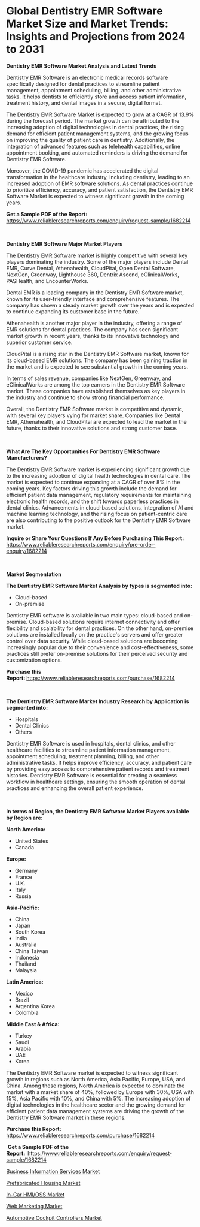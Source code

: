 <p><h1>Global Dentistry EMR Software Market Size and Market Trends: Insights and Projections from 2024 to 2031</h1></p><p><strong>Dentistry EMR Software Market Analysis and Latest Trends</strong></p>
<p><p>Dentistry EMR Software is an electronic medical records software specifically designed for dental practices to streamline patient management, appointment scheduling, billing, and other administrative tasks. It helps dentists to efficiently store and access patient information, treatment history, and dental images in a secure, digital format.</p><p>The Dentistry EMR Software Market is expected to grow at a CAGR of 13.9% during the forecast period. The market growth can be attributed to the increasing adoption of digital technologies in dental practices, the rising demand for efficient patient management systems, and the growing focus on improving the quality of patient care in dentistry. Additionally, the integration of advanced features such as telehealth capabilities, online appointment booking, and automated reminders is driving the demand for Dentistry EMR Software.</p><p>Moreover, the COVID-19 pandemic has accelerated the digital transformation in the healthcare industry, including dentistry, leading to an increased adoption of EMR software solutions. As dental practices continue to prioritize efficiency, accuracy, and patient satisfaction, the Dentistry EMR Software Market is expected to witness significant growth in the coming years.</p></p>
<p><strong>Get a Sample PDF of the Report:&nbsp;</strong> <a href="https://www.reliableresearchreports.com/enquiry/request-sample/1682214">https://www.reliableresearchreports.com/enquiry/request-sample/1682214</a></p>
<p>&nbsp;</p>
<p><strong>Dentistry EMR Software Major Market Players</strong></p>
<p><p>The Dentistry EMR Software market is highly competitive with several key players dominating the industry. Some of the major players include Dental EMR, Curve Dental, Athenahealth, CloudPital, Open Dental Software, NextGen, Greenway, Lighthouse 360, Dentrix Ascend, eClinicalWorks, PASHealth, and EncounterWorks.</p><p>Dental EMR is a leading company in the Dentistry EMR Software market, known for its user-friendly interface and comprehensive features. The company has shown a steady market growth over the years and is expected to continue expanding its customer base in the future.</p><p>Athenahealth is another major player in the industry, offering a range of EMR solutions for dental practices. The company has seen significant market growth in recent years, thanks to its innovative technology and superior customer service.</p><p>CloudPital is a rising star in the Dentistry EMR Software market, known for its cloud-based EMR solutions. The company has been gaining traction in the market and is expected to see substantial growth in the coming years.</p><p>In terms of sales revenue, companies like NextGen, Greenway, and eClinicalWorks are among the top earners in the Dentistry EMR Software market. These companies have established themselves as key players in the industry and continue to show strong financial performance.</p><p>Overall, the Dentistry EMR Software market is competitive and dynamic, with several key players vying for market share. Companies like Dental EMR, Athenahealth, and CloudPital are expected to lead the market in the future, thanks to their innovative solutions and strong customer base.</p></p>
<p>&nbsp;</p>
<p><strong>What Are The Key Opportunities For Dentistry EMR Software Manufacturers?</strong></p>
<p><p>The Dentistry EMR Software market is experiencing significant growth due to the increasing adoption of digital health technologies in dental care. The market is expected to continue expanding at a CAGR of over 8% in the coming years. Key factors driving this growth include the demand for efficient patient data management, regulatory requirements for maintaining electronic health records, and the shift towards paperless practices in dental clinics. Advancements in cloud-based solutions, integration of AI and machine learning technology, and the rising focus on patient-centric care are also contributing to the positive outlook for the Dentistry EMR Software market.</p></p>
<p><strong>Inquire or Share Your Questions If Any Before Purchasing This Report:</strong> <a href="https://www.reliableresearchreports.com/enquiry/pre-order-enquiry/1682214">https://www.reliableresearchreports.com/enquiry/pre-order-enquiry/1682214</a></p>
<p>&nbsp;</p>
<p><strong>Market Segmentation</strong></p>
<p><strong>The Dentistry EMR Software Market Analysis by types is segmented into:</strong></p>
<p><ul><li>Cloud-based</li><li>On-premise</li></ul></p>
<p><p>Dentistry EMR software is available in two main types: cloud-based and on-premise. Cloud-based solutions require internet connectivity and offer flexibility and scalability for dental practices. On the other hand, on-premise solutions are installed locally on the practice's servers and offer greater control over data security. While cloud-based solutions are becoming increasingly popular due to their convenience and cost-effectiveness, some practices still prefer on-premise solutions for their perceived security and customization options.</p></p>
<p><strong>Purchase this Report:&nbsp;</strong><a href="https://www.reliableresearchreports.com/purchase/1682214">https://www.reliableresearchreports.com/purchase/1682214</a></p>
<p>&nbsp;</p>
<p><strong>The Dentistry EMR Software Market Industry Research by Application is segmented into:</strong></p>
<p><ul><li>Hospitals</li><li>Dental Clinics</li><li>Others</li></ul></p>
<p><p>Dentistry EMR Software is used in hospitals, dental clinics, and other healthcare facilities to streamline patient information management, appointment scheduling, treatment planning, billing, and other administrative tasks. It helps improve efficiency, accuracy, and patient care by providing easy access to comprehensive patient records and treatment histories. Dentistry EMR Software is essential for creating a seamless workflow in healthcare settings, ensuring the smooth operation of dental practices and enhancing the overall patient experience.</p></p>
<p>&nbsp;</p>
<p><strong>In terms of Region, the Dentistry EMR Software Market Players available by Region are:</strong></p>
<p>
    <p> <strong> North America: </strong>
        <ul>
            <li>United States</li>
            <li>Canada</li>
        </ul>
        </p> 
    <p> <strong> Europe: </strong>
        <ul>
            <li>Germany</li>
            <li>France</li>
            <li>U.K.</li>
            <li>Italy</li>
            <li>Russia</li>
        </ul>
        </p> 
    <p> <strong> Asia-Pacific: </strong>
        <ul>
            <li>China</li>
            <li>Japan</li>
            <li>South Korea</li>
            <li>India</li>
            <li>Australia</li>
            <li>China Taiwan</li>
            <li>Indonesia</li>
            <li>Thailand</li>
            <li>Malaysia</li>
        </ul>
        </p> 
    <p> <strong> Latin America: </strong>
        <ul>
            <li>Mexico</li>
            <li>Brazil</li>
            <li>Argentina Korea</li>
            <li>Colombia</li>
        </ul>
        </p> 
    <p> <strong> Middle East & Africa: </strong>
        <ul>
            <li>Turkey</li>
            <li>Saudi</li>
            <li>Arabia</li>
            <li>UAE</li>
            <li>Korea</li>
        </ul>
    </p>
    </p>
<p><p>The Dentistry EMR Software market is expected to witness significant growth in regions such as North America, Asia Pacific, Europe, USA, and China. Among these regions, North America is expected to dominate the market with a market share of 40%, followed by Europe with 30%, USA with 15%, Asia Pacific with 10%, and China with 5%. The increasing adoption of digital technologies in the healthcare sector and the growing demand for efficient patient data management systems are driving the growth of the Dentistry EMR Software market in these regions.</p></p>
<p><strong>Purchase this Report: </strong><a href="https://www.reliableresearchreports.com/purchase/1682214">https://www.reliableresearchreports.com/purchase/1682214</a></p>
<p>&nbsp;<strong>Get a Sample PDF of the Report:&nbsp;&nbsp;</strong><a href="https://www.reliableresearchreports.com/enquiry/request-sample/1682214">https://www.reliableresearchreports.com/enquiry/request-sample/1682214</a></p>
<p><strong></strong></p>
<p><p><a href="https://medium.com/@v4171497/business-information-services-market-the-key-to-successful-business-strategy-forecast-till-2031-253d1297c2be">Business Information Services Market</a></p><p><a href="https://medium.com/@v4171497/prefabricated-housing-market-insight-market-trends-growth-forecasted-from-2024-to-2031-4ea181ff8490">Prefabricated Housing Market</a></p><p><a href="https://github.com/yemakinde/Market-Research-Report-List-1/blob/main/in-car-hmioss-market.md">In-Car HMI/OSS Market</a></p><p><a href="https://medium.com/@v4171497/web-marketing-market-insight-market-trends-growth-forecasted-from-2024-to-2031-af712d6f7799">Web Marketing Market</a></p><p><a href="https://github.com/Alonsoolds3wq1d81czn8rbol/Market-Research-Report-List-1/blob/main/automotive-cockpit-controllers-market.md">Automotive Cockpit Controllers Market</a></p></p>